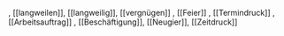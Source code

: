 , [[langweilen]], [[langweilig]], [[vergnügen]]
, [[Feier]]
, [[Termindruck]]
, [[Arbeitsauftrag]]
, [[Beschäftigung]], [[Neugier]], [[Zeitdruck]]